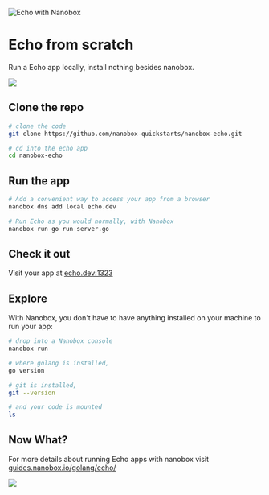 ![Echo with Nanobox](https://guides.nanobox.io/assets/quickstart-icons/echo.png?)

# Echo from scratch

Run a Echo app locally, install nothing besides nanobox.

<a href="https://nanobox.io/download"><img src="https://guides.nanobox.io/assets/quickstart-icons/download.png" /></a>

## Clone the repo

```bash
# clone the code
git clone https://github.com/nanobox-quickstarts/nanobox-echo.git

# cd into the echo app
cd nanobox-echo
```

## Run the app

```bash
# Add a convenient way to access your app from a browser
nanobox dns add local echo.dev

# Run Echo as you would normally, with Nanobox
nanobox run go run server.go
```

## Check it out

Visit your app at <a href="http://echo.dev:1323" target="\_blank">echo.dev:1323</a>

## Explore
With Nanobox, you don't have to have anything installed on your machine to run your app:

```bash
# drop into a Nanobox console
nanobox run

# where golang is installed,
go version

# git is installed,
git --version

# and your code is mounted
ls
```

## Now What?
For more details about running Echo apps with nanobox visit [guides.nanobox.io/golang/echo/](https://guides.nanobox.io/golang/echo/)

<a href="https://nanobox.io"><img src="https://guides.nanobox.io/assets/quickstart-icons/footer.png" /></a>
